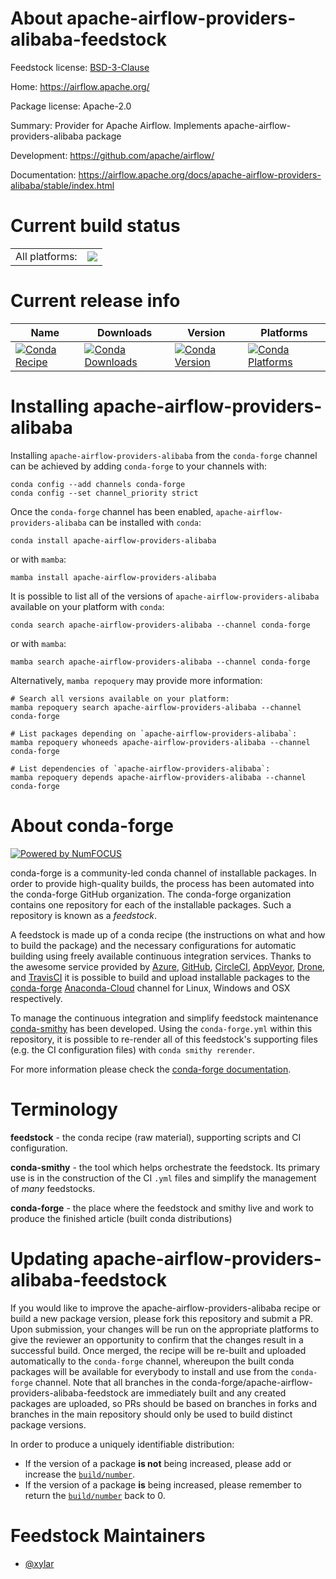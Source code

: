 About apache-airflow-providers-alibaba-feedstock
================================================

Feedstock license: [BSD-3-Clause](https://github.com/conda-forge/apache-airflow-providers-alibaba-feedstock/blob/main/LICENSE.txt)

Home: https://airflow.apache.org/

Package license: Apache-2.0

Summary: Provider for Apache Airflow. Implements apache-airflow-providers-alibaba package

Development: https://github.com/apache/airflow/

Documentation: https://airflow.apache.org/docs/apache-airflow-providers-alibaba/stable/index.html

Current build status
====================


<table><tr><td>All platforms:</td>
    <td>
      <a href="https://dev.azure.com/conda-forge/feedstock-builds/_build/latest?definitionId=15791&branchName=main">
        <img src="https://dev.azure.com/conda-forge/feedstock-builds/_apis/build/status/apache-airflow-providers-alibaba-feedstock?branchName=main">
      </a>
    </td>
  </tr>
</table>

Current release info
====================

| Name | Downloads | Version | Platforms |
| --- | --- | --- | --- |
| [![Conda Recipe](https://img.shields.io/badge/recipe-apache--airflow--providers--alibaba-green.svg)](https://anaconda.org/conda-forge/apache-airflow-providers-alibaba) | [![Conda Downloads](https://img.shields.io/conda/dn/conda-forge/apache-airflow-providers-alibaba.svg)](https://anaconda.org/conda-forge/apache-airflow-providers-alibaba) | [![Conda Version](https://img.shields.io/conda/vn/conda-forge/apache-airflow-providers-alibaba.svg)](https://anaconda.org/conda-forge/apache-airflow-providers-alibaba) | [![Conda Platforms](https://img.shields.io/conda/pn/conda-forge/apache-airflow-providers-alibaba.svg)](https://anaconda.org/conda-forge/apache-airflow-providers-alibaba) |

Installing apache-airflow-providers-alibaba
===========================================

Installing `apache-airflow-providers-alibaba` from the `conda-forge` channel can be achieved by adding `conda-forge` to your channels with:

```
conda config --add channels conda-forge
conda config --set channel_priority strict
```

Once the `conda-forge` channel has been enabled, `apache-airflow-providers-alibaba` can be installed with `conda`:

```
conda install apache-airflow-providers-alibaba
```

or with `mamba`:

```
mamba install apache-airflow-providers-alibaba
```

It is possible to list all of the versions of `apache-airflow-providers-alibaba` available on your platform with `conda`:

```
conda search apache-airflow-providers-alibaba --channel conda-forge
```

or with `mamba`:

```
mamba search apache-airflow-providers-alibaba --channel conda-forge
```

Alternatively, `mamba repoquery` may provide more information:

```
# Search all versions available on your platform:
mamba repoquery search apache-airflow-providers-alibaba --channel conda-forge

# List packages depending on `apache-airflow-providers-alibaba`:
mamba repoquery whoneeds apache-airflow-providers-alibaba --channel conda-forge

# List dependencies of `apache-airflow-providers-alibaba`:
mamba repoquery depends apache-airflow-providers-alibaba --channel conda-forge
```


About conda-forge
=================

[![Powered by
NumFOCUS](https://img.shields.io/badge/powered%20by-NumFOCUS-orange.svg?style=flat&colorA=E1523D&colorB=007D8A)](https://numfocus.org)

conda-forge is a community-led conda channel of installable packages.
In order to provide high-quality builds, the process has been automated into the
conda-forge GitHub organization. The conda-forge organization contains one repository
for each of the installable packages. Such a repository is known as a *feedstock*.

A feedstock is made up of a conda recipe (the instructions on what and how to build
the package) and the necessary configurations for automatic building using freely
available continuous integration services. Thanks to the awesome service provided by
[Azure](https://azure.microsoft.com/en-us/services/devops/), [GitHub](https://github.com/),
[CircleCI](https://circleci.com/), [AppVeyor](https://www.appveyor.com/),
[Drone](https://cloud.drone.io/welcome), and [TravisCI](https://travis-ci.com/)
it is possible to build and upload installable packages to the
[conda-forge](https://anaconda.org/conda-forge) [Anaconda-Cloud](https://anaconda.org/)
channel for Linux, Windows and OSX respectively.

To manage the continuous integration and simplify feedstock maintenance
[conda-smithy](https://github.com/conda-forge/conda-smithy) has been developed.
Using the ``conda-forge.yml`` within this repository, it is possible to re-render all of
this feedstock's supporting files (e.g. the CI configuration files) with ``conda smithy rerender``.

For more information please check the [conda-forge documentation](https://conda-forge.org/docs/).

Terminology
===========

**feedstock** - the conda recipe (raw material), supporting scripts and CI configuration.

**conda-smithy** - the tool which helps orchestrate the feedstock.
                   Its primary use is in the construction of the CI ``.yml`` files
                   and simplify the management of *many* feedstocks.

**conda-forge** - the place where the feedstock and smithy live and work to
                  produce the finished article (built conda distributions)


Updating apache-airflow-providers-alibaba-feedstock
===================================================

If you would like to improve the apache-airflow-providers-alibaba recipe or build a new
package version, please fork this repository and submit a PR. Upon submission,
your changes will be run on the appropriate platforms to give the reviewer an
opportunity to confirm that the changes result in a successful build. Once
merged, the recipe will be re-built and uploaded automatically to the
`conda-forge` channel, whereupon the built conda packages will be available for
everybody to install and use from the `conda-forge` channel.
Note that all branches in the conda-forge/apache-airflow-providers-alibaba-feedstock are
immediately built and any created packages are uploaded, so PRs should be based
on branches in forks and branches in the main repository should only be used to
build distinct package versions.

In order to produce a uniquely identifiable distribution:
 * If the version of a package **is not** being increased, please add or increase
   the [``build/number``](https://docs.conda.io/projects/conda-build/en/latest/resources/define-metadata.html#build-number-and-string).
 * If the version of a package **is** being increased, please remember to return
   the [``build/number``](https://docs.conda.io/projects/conda-build/en/latest/resources/define-metadata.html#build-number-and-string)
   back to 0.

Feedstock Maintainers
=====================

* [@xylar](https://github.com/xylar/)

